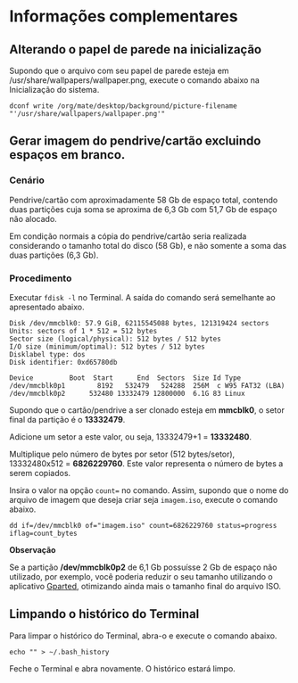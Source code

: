 # Informações complementares

## Alterando o papel de parede na inicialização

Supondo que o arquivo com seu papel de parede esteja em /usr/share/wallpapers/wallpaper.png, execute o comando abaixo na Inicialização do sistema.

`dconf write /org/mate/desktop/background/picture-filename "'/usr/share/wallpapers/wallpaper.png'"`

## Gerar imagem do pendrive/cartão excluindo espaços em branco.

### Cenário

Pendrive/cartão com aproximadamente 58 Gb de espaço total, contendo duas partições cuja soma se aproxima de 6,3 Gb com  51,7 Gb de espaço não alocado.

Em condição normais a cópia do pendrive/cartão seria realizada considerando o tamanho total do disco (58 Gb), e não somente a soma das duas partições (6,3 Gb).

### Procedimento

Executar `fdisk -l` no Terminal. A saída do comando será semelhante ao apresentado abaixo.

```
Disk /dev/mmcblk0: 57.9 GiB, 62115545088 bytes, 121319424 sectors
Units: sectors of 1 * 512 = 512 bytes
Sector size (logical/physical): 512 bytes / 512 bytes
I/O size (minimum/optimal): 512 bytes / 512 bytes
Disklabel type: dos
Disk identifier: 0xd65780db

Device         Boot  Start      End  Sectors  Size Id Type
/dev/mmcblk0p1        8192   532479   524288  256M  c W95 FAT32 (LBA)
/dev/mmcblk0p2      532480 13332479 12800000  6.1G 83 Linux
```

Supondo que o cartão/pendrive a ser clonado esteja em **mmcblk0**, o setor final da partição é o **13332479**.

Adicione um setor a este valor, ou seja, 13332479+1 = **13332480**.

Multiplique pelo número de bytes por setor (512 bytes/setor), 13332480x512 = **6826229760**. Este valor representa o número de bytes a serem copiados. 

Insira o valor na opção `count=` no comando. Assim, supondo que o nome do arquivo de imagem que deseja criar seja `imagem.iso`, execute o comando abaixo.

```dd if=/dev/mmcblk0 of="imagem.iso" count=6826229760 status=progress iflag=count_bytes```

**Observação**

Se a partição **/dev/mmcblk0p2** de 6,1 Gb possuísse 2 Gb de espaço não utilizado, por exemplo, você poderia reduzir o seu tamanho utilizando o aplicativo [Gparted](https://gparted.org/), otimizando ainda mais o tamanho final do arquivo ISO.

## Limpando o histórico do Terminal

Para limpar o histórico do Terminal, abra-o e execute o comando abaixo.

`echo "" > ~/.bash_history`

Feche o Terminal e abra novamente. O histórico estará limpo.
